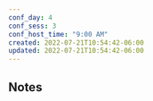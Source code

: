 ```yaml
---
conf_day: 4
conf_sess: 3
conf_host_time: "9:00 AM"
created: 2022-07-21T10:54:42-06:00
updated: 2022-07-21T10:54:42-06:00
---
```



## Notes
